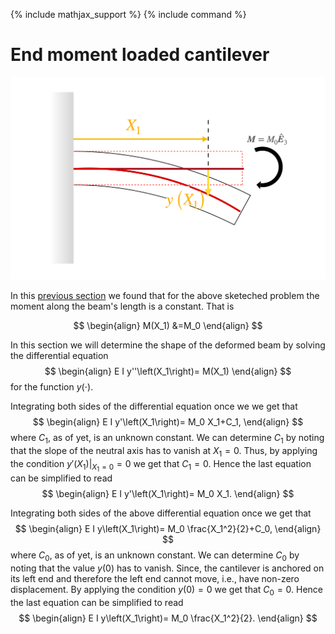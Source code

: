 {% include mathjax_support %}
{% include command %}

# End moment loaded cantilever

<img src="2021-12-04-16-05-48.png" alt="drawing1" width="1000"/>


In this [previous section](EndMomentMoment.md) we found that for the above sketeched problem the moment along the beam's length is a constant. That is 

$$
\begin{align}
M(X_1)
&=M_0 
\end{align}
$$

In this section we will determine the shape of the deformed beam by solving the
differential equation 
$$
\begin{align}
E I y''\left(X_1\right)= M(X_1)
\end{align}
$$
for the function $y(\cdot)$.

Integrating both sides of the differential equation once we we get that
$$
\begin{align}
E I y'\left(X_1\right)= M_0 X_1+C_1, 
\end{align}
$$
where $C_1$, as of yet, is an unknown constant. We can determine $C_1$ by noting that the slope of the neutral axis has to vanish at $X_1=0$. Thus, by applying the condition $\left. y'\left(X_1\right)\right|_{X_1=0}=0$ we get that $C_1=0$. Hence the last equation can be simplified to read
$$
\begin{align}
E I y'\left(X_1\right)= M_0 X_1.
\end{align}
$$

Integrating both sides of the above differential equation once we get that
$$
\begin{align}
E I y\left(X_1\right)= M_0 \frac{X_1^2}{2}+C_0,
\end{align}
$$
where $C_0$, as of yet, is an unknown constant. We can determine $C_0$ by noting that the value $y(0)$ has to vanish.  Since, the cantilever is anchored on its left end and therefore the left end cannot move, i.e., have non-zero displacement. By applying the condition $y(0)=0$ we get that $C_0=0$. Hence the last equation can be simplified to read
$$
\begin{align}
E I y\left(X_1\right)= M_0 \frac{X_1^2}{2}.
\end{align}
$$